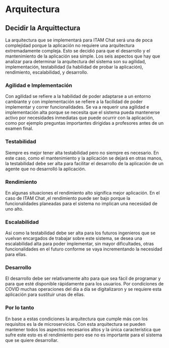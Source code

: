 # Arquitectura
## Decidir la Arquittectura
La arquitectura que se implementará para ITAM Chat será una de poca complejidad porque la aplicación no requiere una arquitectura extremadamente compleja. Esto se decidió para que el desarrollo y el mantenimiento de la aplicación sea simple. Los seis aspectos que hay que analizar para determinar la arquitectura del sistema son su agilidad, implementación, testabilidad (la habilidad de probar la aplicación), rendimiento, escalabilidad, y desarrollo.
### Agilidad e Implementación 
Con agilidad se refiere a la habilidad de poder adaptarse a un entorno cambiante y con implementación se refiere a la facilidad de poder implementar y correr funcionalidades. Se va a requerir una agilidad e implementación alta porque se necesita que el sistema pueda mantenerse activo por necesidades inmediatas que puede ocurrir con la aplicación, como por ejemplo preguntas importantes dirigidas a profesores antes de un examen final.
### Testabilidad 
Siempre es mejor tener alta testabilidad pero no siempre es necesario. En este caso, como el mantenimiento y la aplicación se dejará en otras manos, la testabilidad debe ser alta para facilitar el desarrollo de la aplicación de un agente que no desarrolló la aplicación.
### Rendimiento 
En algunas situaciones el rendimiento alto significa mejor aplicación. En el caso de ITAM Chat ,el rendimiento puede ser bajo porque la funcionalidades planeadas para el sistema no implican una necesidad de uno alto.
### Escalabilidad 
Así como la testabilidad debe ser alta para los futuros ingenieros que se vuelvan encargados de trabajar sobre este sistema, se desea una escalabilidad alta para poder implementar, sin mayor dificultades, otras funcionalidades en el futuro conforme se vaya incrementando la necesidad para ellas.
### Desarrollo
El desarrollo debe ser relativamente alto para que sea fácil de programar y para que esté disponible rápidamente para los usuarios. Por condiciones de COVID muchas operaciones del día a día se digitalizaron y se requiere esta aplicación para sustituir unas de ellas.
### Por lo tanto
En base a estas condiciones la arquitectura que cumple más con los requisitos es la de microservicios. Con esta arquitectura se pueden mantener todos los aspectos necesarios altos y la única característica que sufre este esto es el rendimiento pero ese no es importante para el sistema que se quiere desarrollar.
